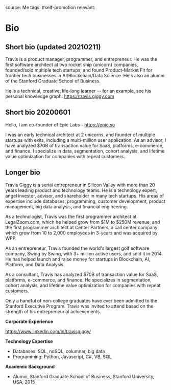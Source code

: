 source: Me
tags: #self-promotion 
relevant:

# Bio

## Short bio (updated 20210211)

Travis is a product manager, programmer, and entrepreneur. He was the first software architect at two rocket ship (unicorn) companies, founded/sold multiple tech startups, and found Product-Market Fit for frontier tech businesses in AI/Blockchain/Data Science. He's also an alumni of the Stanford Graduate School of Business.

He is a technical, creative, life-long learner -- for an example, see his personal knowledge graph: https://travis.giggy.com

## Short bio 20200601

Hello, I am co-founder of Epic Labs - https://epic.so

I was an early technical architect at 2 unicorns, and founder of multiple startups with exits, including a multi-million user application. As an advisor, I have analyzed $70B of transaction value for SaaS, platforms, e-commerce, and finance. I specialize in data, segmentation, cohort analysis, and lifetime value optimization for companies with repeat customers.


## Longer bio

Travis Giggy is a serial entrepreneur in Silicon Valley with more than 20 years leading product and technology teams. He is a technology expert, angel investor, advisor, and shareholder in many tech startups. His areas of expertise include databases, programming, customer development, product management, big data analysis, and financial engineering.

As a technologist, Travis was the first programmer architect at LegalZoom.com, which he helped grow from $1M to $250M revenue, and the first programmer architect at Center Partners, a call center company which grew from 10 to 2,000 employees in 3-years and was acquired by WPP.

As an entrepreneur, Travis founded the world's largest golf software company, Swing by Swing, with 3+ million active users, and sold it in 2014. He has helped launch and raise money for startups in Blockchain, AI, Platform, and Data Analysis.

As a consultant, Travis has analyzed $70B of transaction value for SaaS, platforms, e-commerce, and finance. He specializes in segmentation, cohort analysis, and lifetime value optimization for companies with repeat customers.

Only a handful of non-college graduates have ever been admitted to the Stanford Executive Program. Travis was invited to attend based on the strength of his entrepreneurial achievements.

**Corporate Experience**

https://www.linkedin.com/in/travisgiggy/

**Technology Expertise**

- Databases: SQL, noSQL, columnar, big data
- Programming: Python, Javascript, C#, VB, SQL

**Academic Background**

- Alumni, Stanford Graduate School of Business, Stanford University, USA, 2015

